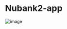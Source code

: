 # Nubank2-app


![image](https://drive.google.com/file/d/18aQ-DT1YSzvui82jCxjXiCtOmB1hSzQV/view?usp=sharing<FILE_ID>)
